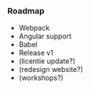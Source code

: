 ### Roadmap

* Webpack
* Angular support
* Babel
* Release v1
* (licentie update?)
* (redesign website?)
* (workshops?)